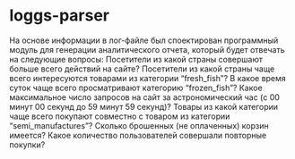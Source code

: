 # loggs-parser
На основе информации в лог-файле был споектирован программный модуль для генерации аналитического отчета, который будет отвечать на следующие вопросы:
Посетители из какой страны совершают больше всего действий на сайте?
Посетители из какой страны чаще всего интересуются товарами из категории “fresh_fish”?
В какое время суток чаще всего просматривают категорию “frozen_fish”?
Какое максимальное число запросов на сайт за астрономический час (c 00 минут 00 секунд до 59 минут 59 секунд)?
Товары из какой категории чаще всего покупают совместно с товаром из категории “semi_manufactures”?
Сколько брошенных (не оплаченных) корзин имеется?
Какое количество пользователей совершали повторные покупки?


